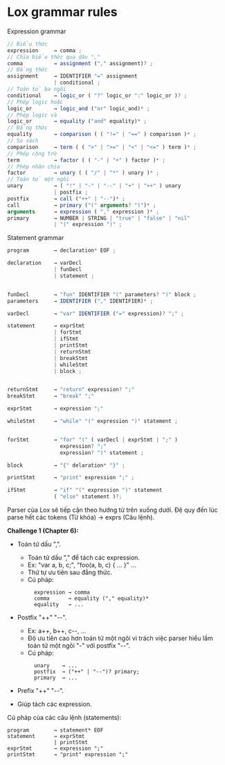 
# Lox grammar rules
Expression grammar
```js
// Biểu thức
expression     → comma ;
// Chia biểu thức qua dâu ","
comma          → assignment ("," assignment)? ;
// Đẳng thức
assignment     → IDENTIFIER "=" assignment 
               | conditional ;
// Toán tử ba ngôi
conditional    → logic_or ( "?" logic_or ":" logic_or )? ;
// Phép logic hoặc
logic_or       → logic_and ("or" logic_and)* ;
// Phép logic và
logic_or       → equality ("and" equality)* ;
// Đẳng thức
equality       → comparison ( ( "!=" | "==" ) comparison )* ;
// So sách
comparison     → term ( ( ">" | ">=" | "<" | "<=" ) term )* ;
// Phép cộng trừ
term           → factor ( ( "-" | "+" ) factor )* ;
// Phép nhân chia
factor         → unary ( ( "/" | "*" ) unary )* ;
// Toán tử một ngôi
unary          → ( "!" | "-" | "--" | "+" | "++" ) unary
               | postfix ;
postfix        → call ("++" | "--")* ;
call           → primary ("(" arguments? ")")* ;
arguments      → expression ( "," expression )* ;
primary        → NUMBER | STRING | "true" | "false" | "nil"
               | "(" expression ")" ;
```

Statement grammar
```js
program        → declaration* EOF ; 

declaration    → varDecl
               | funDecl
               | statement ;


funDecl        → "fun" IDENTIFIER "(" parameters? ")" block ;
parameters     → IDENTIFIER ("," IDENTIFIER)* ;

varDecl        → "var" IDENTIFIER ("=" expression)? ";" ;

statement      → exprStmt
               | forStmt
               | ifStmt
               | printStmt 
               | returnStmt
               | breakStmt
               | whileStmt
               | block ;


returnStmt     → "return" expression? ";"
breakStmt      → "break" ";"

exprStmt       → expression ";"

whileStmt      → "while" "(" expression ")" statement ;


forStmt        → "for" "(" ( varDecl | exprStmt | ";" )
                 expression? ";"
                 expression? ")" statement ;

block          → "{" delaration* "}" ;

printStmt      → "print" expression ";" ;

ifStmt         → "if" "(" expression ")" statement 
               ( "else" statement )?;
```

Parser của Lox sẽ tiếp cận theo hướng từ trên xuống dưới.
Đệ quy đến lúc parse hết các tokens (Từ khóa) → exprs (Câu lệnh).


<b>Challenge 1 (Chapter 6):</b>
- Toán tử dấu ",".
  - Toán tử dấu "," để tách các expression.
  - Ex: "var a, b, c;", "foo(a, b, c) { ... }" ...
  - Thứ tự ưu tiên sau đẳng thức.
  - Cú pháp:
    ```
      expression → comma
      comma      → equality ("," equality)*
      equality   → ...
    ```

- Postfix "++" "--".
  - Ex: a++, b++, c--, ...
  - Độ ưu tiên cao hơn toán tử một ngôi vì trách việc parser hiểu lầm toán tử một ngôi "-" với postfix "--".
  - Cú pháp:
    ```
      unary    → ...
      postfix  → ("++" | "--")? primary;
      primary  → ...
    ```
- Prefix "++" "--".
- Giúp tách các expression.

Cú pháp của các câu lệnh (statements):
```
program        → statement* EOF
statement      → exprStmt
               | printStmt
exprStmt       → expression ";"
printStmt      → "print" expression ";"
```